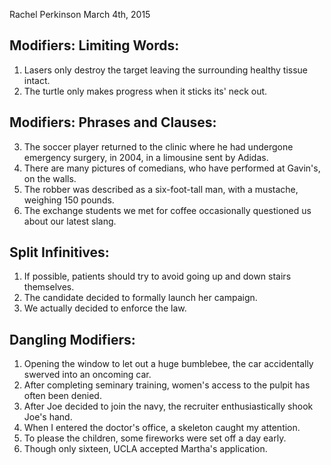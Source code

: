 Rachel Perkinson
March 4th, 2015
## Modifiers: Limiting Words:

1. Lasers only destroy the target leaving the surrounding healthy tissue intact.
2. The turtle only makes progress when it sticks its' neck out.

## Modifiers: Phrases and Clauses:

3. The soccer player returned to the clinic where he had undergone emergency surgery, in 2004, in a limousine sent by Adidas.
4. There are many pictures of comedians, who have performed at Gavin's, on the walls.
5. The robber was described as a six-foot-tall man, with a mustache, weighing 150 pounds.
6. The exchange students we met for coffee occasionally questioned us about our latest slang.

## Split Infinitives:

1. If possible, patients should try to avoid going up and down stairs themselves.
2. The candidate decided to formally launch her campaign.
3. We actually decided to enforce the law.

## Dangling Modifiers:

1. Opening the window to let out a huge bumblebee, the car accidentally swerved into an oncoming car.
2. After completing seminary training, women's access to the pulpit has often been denied.
3. After Joe decided to join the navy, the recruiter enthusiastically shook Joe's hand.
4. When I entered the doctor's office, a skeleton caught my attention.
5. To please the children, some fireworks were set off a day early.
6. Though only sixteen, UCLA accepted Martha's application.